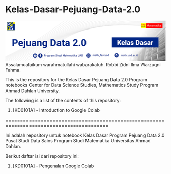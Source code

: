 # Kelas-Dasar-Pejuang-Data-2.0
![](https://github.com/jokoeliyanto/Kelas-Dasar-Pejuang-Data-2.0/blob/main/Gambar/Header%20Kelas%20Dasar.jpg?raw=true)
Assalamualaikum warahmatullahi wabarakatuh.
Robbi Zidni Ilma Warzuqni Fahma.

This is the repository for the Kelas Dasar Pejuang Data 2.0 Program notebooks
Center for Data Science Studies, Mathematics Study Program
Ahmad Dahlan University.

The following is a list of the contents of this repository:
1. [KD0101A] - Introduction to Google Colab


=========================================================================================

Ini adalah repository untuk notebook Kelas Dasar Program Pejuang Data 2.0
Pusat Studi Data Sains Program Studi Matematika
Universitas Ahmad Dahlan.

Berikut daftar isi dari repository ini:
1. [KD0101A] - Pengenalan Google Colab

